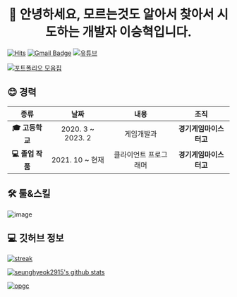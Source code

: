 <h1 align="center">🙌 안녕하세요, 모르는것도 알아서 찾아서 시도하는 개발자 이승혁입니다.</h1>

[![Hits](https://hits.seeyoufarm.com/api/count/incr/badge.svg?url=https%3A%2F%2Fgithub.com%2Fseunghyeok2915)](https://github.com/seunghyeok2915)
[![Gmail Badge](https://img.shields.io/badge/-Gmail-d14836?style=flat-square&logo=Gmail&logoColor=white&link=mailto:seunghyeok.dev@gmail.com)](mailto:seunghyeok.dev@gmail.com)
[![유튜브](https://img.shields.io/badge/Youtube-red?logo=youtube)](https://www.youtube.com/channel/UCsEzm65mFUbIfGwFTk1nHDA)

[![포트폴리오 모음집](https://img.shields.io/badge/Portfolios-black?style=for-the-badge&logo=unity)](https://www.notion.so/eaac775102474be084541cae83551fbe)



<h2 align="left">😊 경력</h2>

| **종류** | **날짜** | **내용** | **조직** |
|:--------:|:--------:|:--------:|:--------:|
| **:mortar_board: 고등학교** | 2020. 3 ~ 2023. 2 | 게임개발과 | **경기게임마이스터고** |
| **💻 졸업 작품** | 2021. 10 ~ 현재 | 클라이언트 프로그래머 | **경기게임마이스터고** |

<h2 align="left">🛠️ 툴&스킬</h2>

![image](https://user-images.githubusercontent.com/64355834/170407125-4fe0abd0-991b-4ca7-b77f-e4290d822096.png)

<h2 align="left">💻 깃허브 정보</h2>

[![streak](https://github-readme-streak-stats.herokuapp.com/?user=seunghyeok2915&theme=calm)](https://github.com/seunghyeok2915)

[![seunghyeok2915's github stats](https://github-readme-stats.vercel.app/api?username=seunghyeok2915&show_icons=true&theme=dracula)](https://github.com/seunghyeok2915)

[![opgc](https://api.opgc.me/githubs/users/seunghyeok2915/tag/?theme=dracula)](https://opgc.me/#/users/seunghyeok2915)
